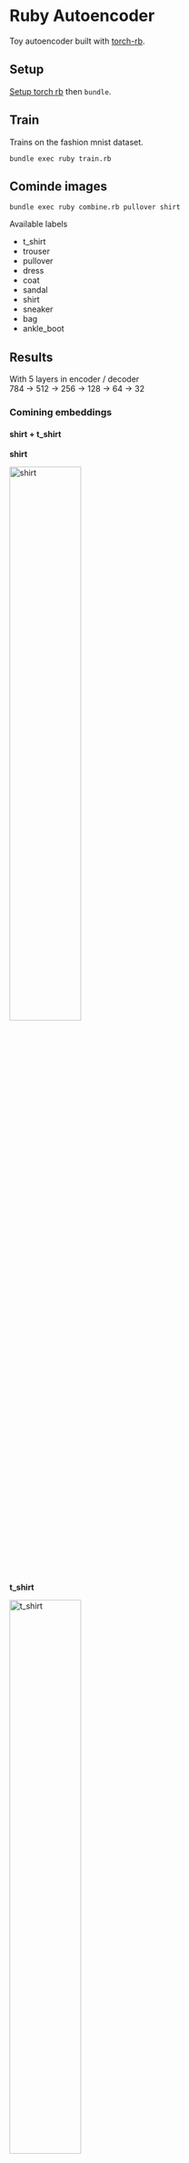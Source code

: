 # Ruby Autoencoder

Toy autoencoder built with [torch-rb](https://github.com/ankane/torch.rb).

## Setup
[Setup torch rb](https://github.com/ankane/torch.rb?tab=readme-ov-file#installation) then
`bundle`.

## Train
Trains on the fashion mnist dataset.

```
bundle exec ruby train.rb
```

## Cominde images
```
bundle exec ruby combine.rb pullover shirt
```

Available labels

- t_shirt
- trouser
- pullover
- dress
- coat
- sandal
- shirt
- sneaker
- bag
- ankle_boot

## Results
With 5 layers in encoder / decoder  
784 -> 512 -> 256 -> 128 -> 64 -> 32

### Comining embeddings
#### shirt + t_shirt
**shirt**

<img src="docs/bafpjy--shirt-a.png" alt="shirt" width="50%">

**t_shirt**

<img src="docs/bafpjy--t_shirt-b.png" alt="t_shirt" width="50%">

**combined**

<img src="docs/bafpjy--combined-shirt-t_shirt.png" alt="combined" width="50%">

### sandal + sneaker
**sandal**

<img src="docs/ienzlu--sandal-a.png" alt="sandal" width="50%">

**sneaker**

<img src="docs/ienzlu--sneaker-b.png" alt="sneaker" width="50%">

**combined**

<img src="docs/ienzlu--combined-sandal-sneaker.png" alt="combined" width="50%">

### trouser + pullover
**trouser**

<img src="docs/wkrzbs--trouser-a.png" alt="trouser" width="50%">

**pullover**

<img src="docs/wkrzbs--pullover-b.png" alt="pullover" width="50%">

**combined**

<img src="docs/wkrzbs--combined-trouser-pullover.png" alt="combined" width="50%">

## Reconstruction
### Shirt
**original**

<img src="docs/umcwvt--original_shirt.png" alt="original" width="50%" />

**reconstructed**

<img src="docs/umcwvt--reconstructed_shirt.png" alt="reconstructed" width="50%" />

## TODO
Try out a convolutional network for the auto encoder, should improve output
quality.
